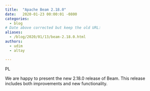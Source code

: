 ```yaml
---
title:  "Apache Beam 2.18.0"
date:   2020-01-23 00:00:01 -0800
categories:
  - blog
# Date above corrected but keep the old URL:
aliases:
  - /blog/2020/01/13/beam-2.18.0.html
authors:
  - udim
  - altay

---
```

<!--
Licensed under the Apache License, Version 2.0 (the "License");
you may not use this file except in compliance with the License.
You may obtain a copy of the License at

http://www.apache.org/licenses/LICENSE-2.0

Unless required by applicable law or agreed to in writing, software
distributed under the License is distributed on an "AS IS" BASIS,
WITHOUT WARRANTIES OR CONDITIONS OF ANY KIND, either express or implied.
See the License for the specific language governing permissions and
limitations under the License.
-->

PL
<!--more-->
We are happy to present the new 2.18.0 release of Beam. This release includes both improvements and new functionality.